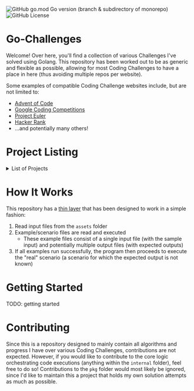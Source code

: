 ![GitHub go.mod Go version (branch & subdirectory of monorepo)][badge-go-version]
![GitHub License][badge-license]

# Go-Challenges
Welcome! Over here, you'll find a collection of various Challenges I've solved using Golang. This repository has been worked out to be as generic and flexible as possible, allowing for most Coding Challenges to have a place in here (thus avoiding multiple repos per website).

Some examples of compatible Coding Challenge websites include, but are not limited to:
* [Advent of Code](https://adventofcode.com)
* [Google Coding Competitions](https://github.com/google/coding-competitions-archive)
* [Project Euler](https://projecteuler.net)
* [Hacker Rank](https://www.hackerrank.com)
* ...and potentially many others!


# Project Listing
<details>
	<summary>List of Projects</summary>
	<ul>
		<li><a href="pkg/AdventOfCode2022/">Advent of Code 2022</a></li>
		<li><a href="pkg/AdventOfCode2023/">Advent of Code 2023</a></li>
	</ul>
</details>


# How It Works
This repository has a [thin layer](internal/lib/) that has been designed to work in a simple fashion:
1. Read input files from the `assets` folder
2. Example/scenario files are read and executed
	* These example files consist of a single input file (with the sample input) and potentially multiple output files (with expected outputs)
3. If all examples run successfully, the program then proceeds to execute the "real" scenario (a scenario for which the expected output is not known)


# Getting Started
TODO: getting started


# Contributing
Since this is a repository designed to mainly contain all algorithms and progress I have over various Coding Challenges, contributions are not expected. However, if you would like to contribute to the core logic orchestrating code executions (anything within the `internal` folder), feel free to do so! Contributions to the `pkg` folder would most likely be ignored, since I'd like to maintain this a project that holds my own solution attempts as much as possible.


<!-- Links -->
[badge-license]: https://img.shields.io/github/license/Kaitachi/go-challenges
[badge-go-version]: https://img.shields.io/github/go-mod/go-version/Kaitachi/go-challenges/main

